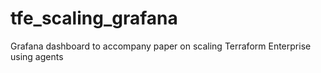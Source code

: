 # tfe_scaling_grafana
Grafana dashboard to accompany paper on scaling Terraform Enterprise using agents
